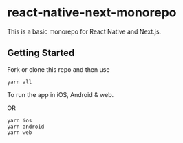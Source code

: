 # react-native-next-monorepo

This is a basic monorepo for React Native and Next.js.

## Getting Started

Fork or clone this repo and then use

```
yarn all
```

To run the app in iOS, Android & web.

OR

```
yarn ios
yarn android
yarn web
```
